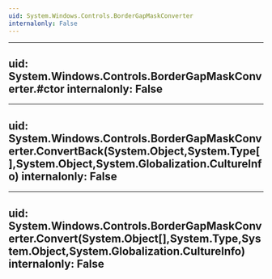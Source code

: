 ```yaml
---
uid: System.Windows.Controls.BorderGapMaskConverter
internalonly: False
---
```


---
uid: System.Windows.Controls.BorderGapMaskConverter.#ctor
internalonly: False
---

---
uid: System.Windows.Controls.BorderGapMaskConverter.ConvertBack(System.Object,System.Type[],System.Object,System.Globalization.CultureInfo)
internalonly: False
---

---
uid: System.Windows.Controls.BorderGapMaskConverter.Convert(System.Object[],System.Type,System.Object,System.Globalization.CultureInfo)
internalonly: False
---
